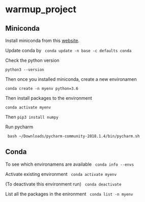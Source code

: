 # warmup_project
## Miniconda
Install miniconda from this [website](https://docs.conda.io/en/latest/miniconda.html).

Update conda by
``` conda update -n base -c defaults conda```


Check the python version
```
python3 --version
```
Then once you installed miniconda, create a new environamen
```
conda create -n myenv python=3.6
```
Then install packages to the environment

```
conda activate myenv
```

Then
```pip3 install numpy```

Run pycharm 
```
 bash ~/Downloads/pycharm-community-2018.1.4/bin/pycharm.sh 
```


## Conda
To see which environamens are available
``` conda info --envs```

Activate existing environment
``` conda activate myenv```

(To deactivate this environment run)
``` conda deactivate```

List all the packages in the enironment 
``` conda list -n myenv```